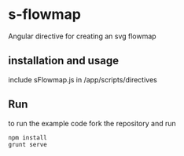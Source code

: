 # s-flowmap

Angular directive for creating an svg flowmap

## installation and usage
  include sFlowmap.js in /app/scripts/directives
  
## Run
to run the example code fork the repository and run

    npm install
    grunt serve
